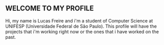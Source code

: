 ## WELCOME TO MY PROFILE 

Hi, my name is Lucas Freire and i'm a student of Computer Science at UNIFESP (Universidade Federal de São Paulo). This profile will have the projects that i'm working right now or the ones that i have worked on the past.

<p align="left">

<!--
**LKSFDS/LKSFDS** is a ✨ _special_ ✨ repository because its `README.md` (this file) appears on your GitHub profile.

Here are some ideas to get you started:

- 🔭 I’m currently working on ...
- 🌱 I’m currently learning ...
- 👯 I’m looking to collaborate on ...
- 🤔 I’m looking for help with ...
- 💬 Ask me about ...
- 📫 How to reach me: ...
- 😄 Pronouns: ...
- ⚡ Fun fact: ...
-->
